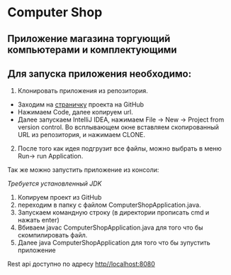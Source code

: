 # Computer Shop
## Приложение магазина торгующий компьютерами и комплектующими


## Для запуска приложения необходимо:
1. Клонировать приложения из репозитория. 
- Заходим на [страничку](https://github.com/ams32ru/ComputerShop) проекта на GitHub
- Нажимаем Code, далее копируем url.
- Далее запускаем IntelliJ IDEA, нажимаем File -> New -> Project from version control.
Во всплывающем окне вставляем скопированный URL из репозитория, и нажимаем CLONE.
2. После того как идея подгрузит все файлы, можно выбрать в меню Run-> run Application.

Так же можно запустить приложение из консоли:

 *Требуется установленный JDK*
1. Копируем проект из GitHub
2. переходим в папку с файлом ComputerShopApplication.java.
3. Запускаем командную строку (в директории прописать cmd и нажать enter)
3. Вбиваем javac ComputerShopApplication.java 
 для того что бы скомпилировать файл. 
4. Далее java ComputerShopApplication для того что бы зупустить приложение


Rest api доступно по адресу [http//localhost:8080](http://localhost:8080/swagger-ui/index.html)
